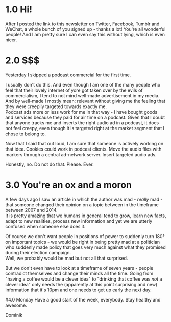 # 1.0 Hi!
After I posted the link to this newsletter on Twitter, Facebook, Tumblr and WeChat, a whole bunch of you signed up - thanks a lot! You're all wonderful people! And I am pretty sure I can even say this without lying, which is even nicer.
# 2.0 $$$
Yesterday I skipped a podcast commercial for the first time.  

I usually don't do this. And even though I am one of the many people who feel that their lovely internet of yore got taken over by the evils of commercialism, I tend to not mind well-made advertisement in my media. And by well-made I mostly mean: relevant without giving me the feeling that they were creepily targeted towards exactly me.  
Podcast ads more or less work for me in that way - I have bought goods and services because they paid for air time on a podcast. Given that I doubt that anyone tracks me and inserts the right audio ad in a podcast, it does not feel creepy, even though it is targeted right at the market segment that I chose to belong to.

Now that I said that out loud, I am sure that someone is actively working on that idea. Cookies could work in podcast clients. Move the audio files with markers through a central ad-network server. Insert targeted audio ads.

Honestly, no. Do not do that. Please. Ever.

# 3.0 You're an ox and a moron

A few days ago I saw an article in which the author was mad - *really* mad - that someone changed their opinion on a topic between in the timeframe between 2007 and 2014.  
It is pretty amazing that we humans in general tend to grow, learn new facts, adapt to new realities, process new information and yet we are utterly confused when someone else does it.

Of course we don't want people in positions of power to suddenly turn 180° on important topics - we would be right in being pretty mad at a politician who suddenly made policy that goes very much against what they promised during their election campaign.  
Well, we probably would be mad but not all that surprised.

But we don't even have to look at a timeframe of seven years - people contradict themselves and change their minds all the time. Going from "having a coffee would be a clever idea" to "drinking that coffee was *not* a clever idea" only needs the (apparently at this point surprising and new) information that it's 10pm and one needs to get up early the next day.

#4.0 Monday
Have a good start of the week, everybody. Stay healthy and awesome.

Dominik
